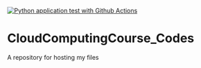 [![Python application test with Github Actions](https://github.com/JavierNB/CloudComputingCourse_Codes/actions/workflows/main.yml/badge.svg)](https://github.com/JavierNB/CloudComputingCourse_Codes/actions/workflows/main.yml)

# CloudComputingCourse_Codes
A repository for hosting my files
